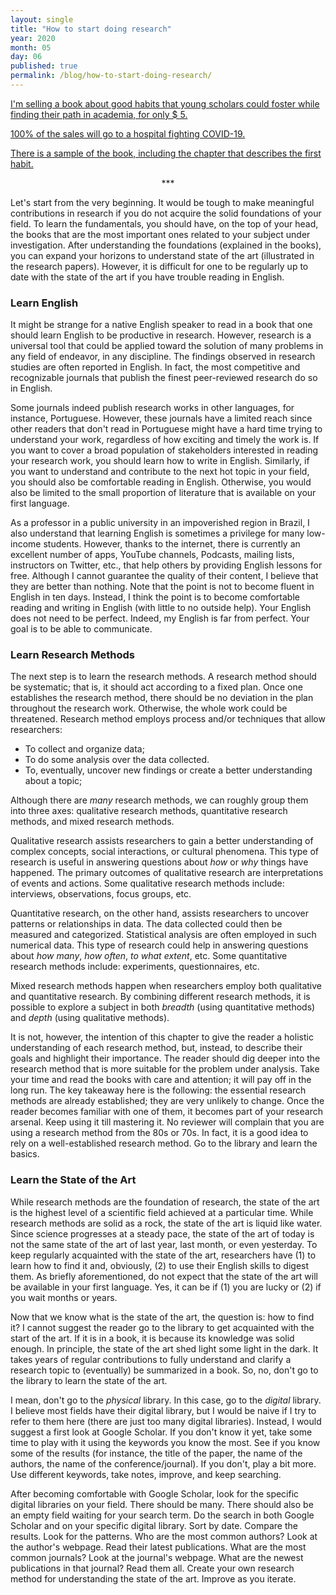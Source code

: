 ```yaml
---
layout: single
title: "How to start doing research"
year: 2020
month: 05
day: 06
published: true
permalink: /blog/how-to-start-doing-research/
---
```


[I'm selling a book about good habits that young scholars could foster while finding their path in academia, for only $ 5.](https://gumroad.com/l/good-research-habits)

[100% of the sales will go to a hospital fighting COVID-19.](http://gustavopinto.org/books/good-rearch-habits/)

[There is a sample of the book, including the chapter that describes the first habit.](https://bit.ly/3bJM0UD)

<center>
***
</center>

Let's start from the very beginning. It would be tough to make meaningful contributions in research if you do not acquire the solid foundations of your field. To learn the fundamentals, you should have, on the top of your head, the books that are the most important ones related to your subject under investigation. After understanding the foundations (explained in the books), you can expand your horizons to understand state of the art (illustrated in the research papers). However, it is difficult for one to be regularly up to date with the state of the art if you have trouble reading in English.

### Learn English

It might be strange for a native English speaker to read in a book that one should learn English to be productive in research. However, research is a universal tool that could be applied toward the solution of many problems in any field of endeavor, in any discipline. The findings observed in research studies are often reported in English. In fact, the most competitive and recognizable journals that publish the finest peer-reviewed research do so in English.

Some journals indeed publish research works in other languages, for instance, Portuguese. However, these journals have a limited reach since other readers that don't read in Portuguese might have a hard time trying to understand your work, regardless of how exciting and timely the work is. If you want to cover a broad population of stakeholders interested in reading your research work, you should learn how to write in English. Similarly, if you want to understand and contribute to the next hot topic in your field, you should also be comfortable reading in English. Otherwise, you would also be limited to the small proportion of literature that is available on your first language.

As a professor in a public university in an impoverished region in Brazil, I also understand that learning English is sometimes a privilege for many low-income students. However, thanks to the internet, there is currently an excellent number of apps, YouTube channels, Podcasts, mailing lists, instructors on Twitter, etc., that help others by providing English lessons for free. Although I cannot guarantee the quality of their content, I believe that they are better than nothing. Note that the point is not to become fluent in English in ten days. Instead, I think the point is to become comfortable reading and writing in English (with little to no outside help). Your English does not need to be perfect. Indeed, my English is far from perfect. Your goal is to be able to communicate.

### Learn Research Methods

The next step is to learn the research methods. A research method should be systematic; that is, it should act according to a fixed plan. Once one establishes the research method, there should be no deviation in the plan throughout the research work. Otherwise, the whole work could be threatened. Research method employs process and/or techniques that allow researchers:

- To collect and organize data;
- To do some analysis over the data collected.
- To, eventually, uncover new findings or create a better understanding about a topic;

Although there are *many* research methods, we can roughly group them into three axes: qualitative research methods, quantitative research methods, and mixed research methods.

Qualitative research assists researchers to gain a better understanding of complex concepts, social interactions, or cultural phenomena. This type of research is useful in answering questions about *how* or *why* things have happened. The primary outcomes of qualitative research are interpretations of events and actions. Some qualitative research methods include: interviews, observations, focus groups, etc.

Quantitative research, on the other hand, assists researchers to uncover patterns or relationships in data. The data collected could then be measured and categorized. Statistical analysis are often employed in such numerical data. This type of research could help in answering questions about *how many*, *how often*, *to what extent*, etc. Some quantitative research methods include: experiments, questionnaires, etc.

Mixed research methods happen when researchers employ both qualitative and quantitative research. By combining different research methods, it is possible to explore a subject in both *breadth* (using quantitative methods) and *depth* (using qualitative methods).

It is not, however, the intention of this chapter to give the reader a holistic understanding of each research method, but, instead, to describe their goals and highlight their importance. The reader should dig deeper into the research method that is more suitable for the problem under analysis. Take your time and read the books with care and attention; it will pay off in the long run. The key takeaway here is the following: the essential research methods are already established; they are very unlikely to change. Once the reader becomes familiar with one of them, it becomes part of your research arsenal. Keep using it till mastering it. No reviewer will complain that you are using a research method from the 80s or 70s. In fact, it is a good idea to rely on a well-established research method. Go to the library and learn the basics.

### Learn the State of the Art

While research methods are the foundation of research, the state of the art is the highest level of a scientific field achieved at a particular time. While research methods are solid as a rock, the state of the art is liquid like water. Since science progresses at a steady pace, the state of the art of today is not the same state of the art of last year, last month, or even yesterday. To keep regularly acquainted with the state of the art, researchers have (1) to learn how to find it and, obviously, (2) to use their English skills to digest them. As briefly aforementioned, do not expect that the state of the art will be available in your first language. Yes, it can be if (1) you are lucky or (2) if you wait months or years.

Now that we know what is the state of the art, the question is: how to find it? I cannot suggest the reader go to the library to get acquainted with the start of the art. If it is in a book, it is because its knowledge was solid enough. In principle, the state of the art shed light some light in the dark. It takes years of regular contributions to fully understand and clarify a research topic to (eventually) be summarized in a book. So, no, don't go to the library to learn the state of the art.

I mean, don't go to the *physical* library. In this case, go to the *digital* library. I believe most fields have their digital library, but I would be naive if I try to refer to them here (there are just too many digital libraries). Instead, I would suggest a first look at Google Scholar. If you don't know it yet, take some time to play with it using the keywords you know the most. See if you know some of the results (for instance, the title of the paper, the name of the authors, the name of the conference/journal). If you don't, play a bit more. Use different keywords, take notes, improve, and keep searching.

After becoming comfortable with Google Scholar, look for the specific digital libraries on your field. There should be many. There should also be an empty field waiting for your search term. Do the search in both Google Scholar and on your specific digital library. Sort by date. Compare the results. Look for the patterns. Who are the most common authors? Look at the author's webpage. Read their latest publications. What are the most common journals? Look at the journal's webpage. What are the newest publications in that journal? Read them all. Create your own research method for understanding the state of the art. Improve as you iterate.
